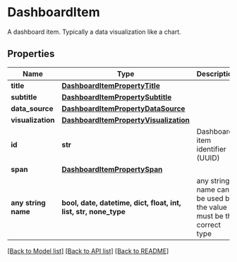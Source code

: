 # DashboardItem

A dashboard item. Typically a data visualization like a chart.

## Properties
Name | Type | Description | Notes
------------ | ------------- | ------------- | -------------
**title** | [**DashboardItemPropertyTitle**](DashboardItemPropertyTitle.md) |  | 
**subtitle** | [**DashboardItemPropertySubtitle**](DashboardItemPropertySubtitle.md) |  | 
**data_source** | [**DashboardItemPropertyDataSource**](DashboardItemPropertyDataSource.md) |  | 
**visualization** | [**DashboardItemPropertyVisualization**](DashboardItemPropertyVisualization.md) |  | 
**id** | **str** | Dashboard item identifier (UUID) | [optional] [readonly] 
**span** | [**DashboardItemPropertySpan**](DashboardItemPropertySpan.md) |  | [optional] 
**any string name** | **bool, date, datetime, dict, float, int, list, str, none_type** | any string name can be used but the value must be the correct type | [optional]

[[Back to Model list]](../README.md#documentation-for-models) [[Back to API list]](../README.md#documentation-for-api-endpoints) [[Back to README]](../README.md)


